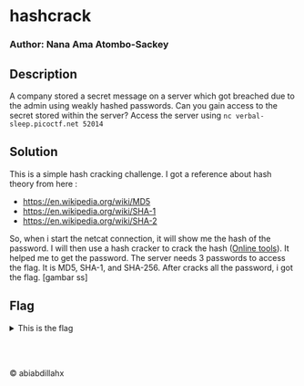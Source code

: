 # hashcrack
### Author: Nana Ama Atombo-Sackey

## Description
A company stored a secret message on a server which got breached due to the admin using weakly hashed passwords. Can you gain access to the secret stored within the server?
Access the server using `nc verbal-sleep.picoctf.net 52014`

## Solution
This is a simple hash cracking challenge. I got a reference about hash theory from here :
- https://en.wikipedia.org/wiki/MD5
- https://en.wikipedia.org/wiki/SHA-1
- https://en.wikipedia.org/wiki/SHA-2

So, when i start the netcat connection, it will show me the hash of the password. I will then use a hash cracker to crack the hash ([Online tools](https://crackstation.net/)). It helped me to get the password. The server needs 3 passwords to access the flag. It is MD5, SHA-1, and SHA-256. After cracks all the password, i got the flag.
[gambar ss]


## Flag
<details>
  <summary>This is the flag</summary>

  ```
  picoCTF{UseStr0nG_h@shEs_&PaSswDs!_7f29c9da}
  ```
</details>

</br></br>
<p>&copy abiabdillahx</p>